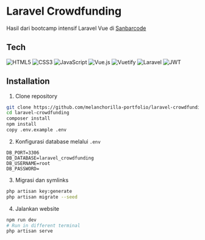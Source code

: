 # Laravel Crowdfunding

Hasil dari bootcamp intensif Laravel Vue di [Sanbarcode](https://sanbercode.com/ "Bootcamp intensif Laravel Vue")


## Tech

![HTML5](https://img.shields.io/badge/html5-%23E34F26.svg?style=for-the-badge&logo=html5&logoColor=white) ![CSS3](https://img.shields.io/badge/css3-%231572B6.svg?style=for-the-badge&logo=css3&logoColor=white) ![JavaScript](https://img.shields.io/badge/javascript-%23323330.svg?style=for-the-badge&logo=javascript&logoColor=%23F7DF1E) ![Vue.js](https://img.shields.io/badge/vuejs-%2335495e.svg?style=for-the-badge&logo=vuedotjs&logoColor=%234FC08D) ![Vuetify](https://img.shields.io/badge/Vuetify-1867C0?style=for-the-badge&logo=vuetify&logoColor=AEDDFF) ![Laravel](https://img.shields.io/badge/laravel-%23FF2D20.svg?style=for-the-badge&logo=laravel&logoColor=white) ![JWT](https://img.shields.io/badge/JWT-black?style=for-the-badge&logo=JSON%20web%20tokens)

## Installation


1. Clone repository

```bash
git clone https://github.com/melanchorilla-portfolio/laravel-crowdfunding
cd laravel-crowdfunding
composer install
npm install
copy .env.example .env
```

2. Konfigurasi database melalui `.env`

```
DB_PORT=3306
DB_DATABASE=laravel_crowdfunding
DB_USERNAME=root
DB_PASSWORD=
```

3. Migrasi dan symlinks

```bash
php artisan key:generate
php artisan migrate --seed
```

4. Jalankan website

```bash
npm run dev
# Run in different terminal
php artisan serve
    
